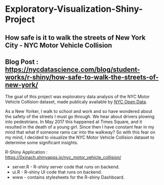 # Exploratory-Visualization-Shiny-Project
## How safe is it to walk the streets of New York City - NYC Motor Vehicle Collision

## Blog Post : https://nycdatascience.com/blog/student-works/r-shiny/how-safe-to-walk-the-streets-of-new-york/

The goal of this project was exploratory data analysis of the NYC Motor Vehicle Collision dataset, made publicaly available by [NYC Open Data](https://data.cityofnewyork.us/Public-Safety/NYPD-Motor-Vehicle-Collisions/h9gi-nx95).

As a New Yorker, I walk to school and work and so have wondered about the safety of the streets I must go through. We hear about drivers plowing into pedestrians. In May 2017 this happened at Times Square, and it resulted in the death of a young girl. Since then I have constant fear in my mind that what if someone rams car into the walkway? So with this fear on my mind, I decided to visualize the NYC Motor Vehicle Collision dataset to determine some significant insights.

R-Shiny Application : https://0xinach.shinyapps.io/nyc_motor_vehicle_collision/

* server.R - R-shiny server code that runs on backend.
* ui.R - R-shiny UI code that runs on backend. 
* www - contains stylesheets for the R-shiny Dashboard.


